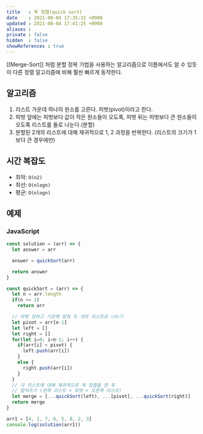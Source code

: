 ```yaml
---
title   : 퀵 정렬(quick sort) 
date    : 2021-08-04 17:35:31 +0900
updated : 2021-08-04 17:41:25 +0900
aliases : 
private : false
hidden  : false
showReferences : true
---
```

[[Merge-Sort]] 처럼 분할 정복 기법을 사용하는 알고리즘으로 이름에서도 알 수 있듯이 다른 정렬 알고리즘에 비해 훨씬 빠르게 동작한다.  

## 알고리즘  
1. 리스트 가운데 하나의 원소를 고른다. 피벗(pivot)이라고 한다.  
2. 피벗 앞에는 피벗보다 값이 작은 원소들이 오도록, 피벗 뒤는 피벗보다 큰 원소들이 오도록 리스트를 둘로 나눈다.(분할)  
3. 분할된 2개의 리스트에 대해 재귀적으로 1, 2 과정을 반복한다. (리스트의 크기가 1보다 큰 경우에만)  
	 
## 시간 복잡도  
- 최악: `O(n2)`
- 최선: `O(nlogn)`
- 평균: `O(nlogn)`

## 예제  
### JavaScript
```javascript
const solution = (arr) => {
  let answer = arr

  answer = quickSort(arr)

  return answer
}

const quickSort = (arr) => {
  let n = arr.length
  if(n <= 1) 
    return arr 

  // 피벗 정하고 기준에 맞춰 두 개의 리스트로 나누기 
  let pivot = arr[n-1]
  let left = []
  let right = []
  for(let i=0; i<n-1; i++) {
    if(arr[i] < pivot) {
      left.push(arr[i])
    }
    else {
      right.push(arr[i])
    }
  }
  // 각 리스트에 대해 재귀적으로 퀵 정렬을 한 후 
  // 합쳐주기 (왼쪽 리스트 + 피벗 + 오른쪽 리스트)
  let merge = [...quickSort(left), ...[pivot], ...quickSort(right)]
  return merge
}

arr1 = [4, 1, 7, 6, 5, 8, 2, 3]
console.log(solution(arr1))
```
